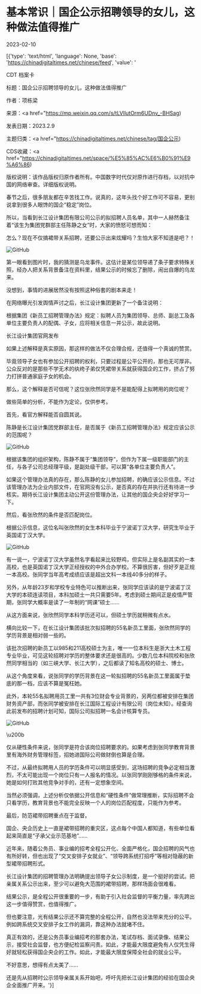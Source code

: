 # 基本常识｜国企公示招聘领导的女儿，这种做法值得推广

2023-02-10

[{'type': 'text/html', 'language': None, 'base': 'https://chinadigitaltimes.net/chinese/feed', 'value': '

CDT 档案卡

标题：国企公示招聘领导的女儿，这种做法值得推广

作者：项栋梁

来源：<a href="https://mp.weixin.qq.com/s/tLVllutOrm6UDnv_-BHSag)

发表日期：2023.2.9

主题归类：<a href="https://chinadigitaltimes.net/chinese/tag/国企公示)

CDS收藏：<a href="https://chinadigitaltimes.net/space/%E5%85%AC%E6%B0%91%E9%A6%86)

版权说明：该作品版权归原作者所有。中国数字时代仅对原作进行存档，以对抗中国的网络审查。详细版权说明。





春节之后，很多朋友都在辛苦找工作。说真的，这年头找个好工作可不容易，更别说拿到很多人眼馋的国企“稳定”岗位。

所以，当看到长江设计集团有限公司公示的拟招聘人员名单，其中一人赫然备注着“该生为集团党群部主任陈静之女”时，大家的愤怒可想而知：

怎么？现在不仅搞裙带关系招聘，还要公示出来炫耀吗？生怕大家不知道是吧？！

![GitHub](https://chinadigitaltimes.net/chinese/files/2023/02/image-1676028518669.png)

第一眼看到图片时，我的猜测是乌龙事件。这估计是某位领导递了条子要求特殊关照，经办人把关系背景备注在资料里，结果公示的时候忘了删除，闹出自爆的乌龙来。

没想到，事情的进展居然没有按照这种俗套的剧本来走！

在网络曝光引发舆情声讨之后，长江设计集团更新了一个备注说明：



根据集团《新员工招聘管理办法》规定：拟聘人员为集团领导、总师、副总工及各单位主要负责人的配偶、子女，应将相关信息一并公示，故此说明。

长江设计集团官网发布



如果上述解释是真实原因，那这样的做法不仅合理合规，还值得一个真诚的赞赏。

毕竟领导子女也有参加公开招聘的权利，只要过程是公平公开的，那也无可厚非。公众反对的是那些不学无术的纨绔子弟仅凭裙带关系就获得国企的工作，挤占了努力打拼普通家庭子女的机会。

那么，这个解释是否可信呢？这位张欣然同学是不是能配得上拟聘用的岗位呢？

做些简单的分析，不能作为定论，仅供参考。

首先，看官方解释能否自圆其说。

陈静是长江设计集团党群部主任，是否属于《新员工招聘管理办法》规定应该公示的范围呢？

![GitHub](https://chinadigitaltimes.net/chinese/files/2023/02/post-692816-63e62a818f38b.png)

根据该集团的组织架构，陈静不属于“集团领导”，但作为下属一级职能部门的主任，与各子公司总经理平级，是副处级干部，可以算“各单位主要负责人”。

如果这个管理办法真的存在，那么陈静的女儿参加招聘，的确应该公示信息。不过该管理办法为企业内部文件，在官网没有公示，是否真的存在并执行还有待进一步核实。期待长江设计集团主动公开这份管理办法，让其他的国企央企好好学习一下。

然后，看张欣然的条件是否匹配岗位。

根据公示信息，这位名叫张欣然的女生本科毕业于宁波诺丁汉大学，研究生毕业于英国诺丁汉大学。

![GitHub](https://chinadigitaltimes.net/chinese/files/2023/02/post-692816-63e62a81abc40.png)

有一说一，宁波诺丁汉大学虽然名字看起来比较野鸡，但实际上是名副其实的一本高校，也是英国诺丁汉大学正经授权的中外合办学校。不算很厉害，但好歹是正规一本高校。张同学当年高考成绩应该是超出文科一本线40多分的样子。

另外，从年龄23岁和学校专业特色可以推断出来，张同学应该读的是宁波诺丁汉大学的本硕连读项目，本科加硕士一共只需要5年。考虑到硕士期间正是疫情严管期，张同学大概率是读了一年制的“网课”硕士……

从这方面来说，张欣然同学本科学历还可以，但硕士学历就稍微有点水。

横向比较一下，在长江设计集团该批次拟招聘的55名新员工里面，张欣然同学的学历背景是相对弱一些的。

该批次招聘的新员工以985和211高校硕士为主，唯一一位本科生是浙大土木工程专业毕业，可见这轮招聘对学历的整体要求还是很高的。少数几位本科院校和张欣然同学相当的（如三峡大学、长江大学），之后都读了知名高校的硕士、博士。

从这个角度来看，说张同学的学历背景在这一轮拟招聘的55名新员工里面属于垫底的那一档，应该不算是冤枉她。

此外，本轮55名拟聘用员工里一共有3位财会专业背景的，另两位都被安排在集团财务资产部，而张同学被安排在长江国际工程设计有限公司（岗位未知）。经查询此前发布的招聘计划可知，国际公司拟招聘一名会计核算专员。

![GitHub](https://chinadigitaltimes.net/chinese/files/2023/02/post-692816-63e62a81b78b3.png)

\u200b

仅从硬性条件来说，张同学是符合该岗位招聘要求的。如果考虑到张同学教育背景里有海外财务管理标签，招她进国际公司做财倒也算是合理。

不过，从最终拟聘用人员的学历条件可以明显感受到，这场招聘的竞争必定相当激烈，不太可能出现一个岗位只有一人报名的情况。以张同学刚刚够格的条件来说，她是如何打败其他竞争对手的，还有一定想象空间。

当然必须强调，上述分析仅依据公开信息和“硬性条件”做常理推断，实际招聘不会只看学历，教育背景也不能完全反映一个人的岗位匹配程度，只能作为参考。

最后，防范裙带招聘重点在于监督。

国企、央企历史上一直是裙带招聘的重灾区，这点每个中国人都知道，有些单位看起来简直是“子承父业示范基地”……

近年来，随着公务员、事业编的招考全程公开化、全面严格化，国企招聘的风气也有所好转，但也出现了“交叉安排子女就业”、“领导跨系统打招呼”等相对隐蔽的新型裙带招聘形式。

长江设计集团的招聘管理办法明确提出领导子女公示制度，是一个挺好的尝试。把亲属关系公示出来，至少可以避免大范围的裙带招聘，那样场面会很难看。

结果公示，是全程公开很重要的一步，有助于引入社会监督的平衡力量，率先跨出这一步值得赞赏，也值得推广。

但也要注意，光有结果公示还不算完整的全程公开，自然也没法带来充分的公平。例如跨系统交叉安排子女工作的漏洞，靠这种办法就堵不住。

真正有效的，还是公务员事业编招考的那套办法，笔试存档、面试录像、结果公示，接受社会监督，也方便纪检监察问责。如此，才能最大限度避免有人仅凭生得好就轻松获得国企央企的工作。如此，才能最大限度保障全社会的就业公平。

不好意思，想得有点太美了……

还是先从招聘时公示领导亲属关系开始吧，呼吁先把长江设计集团的经验在国企央企全面推广开来。'}]